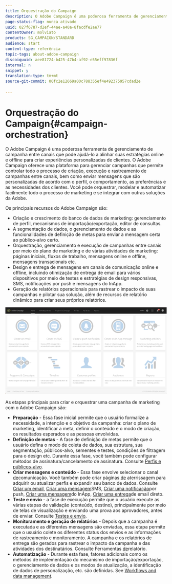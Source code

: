 ```yaml
---
title: Orquestração do Campaign
description: O Adobe Campaign é uma poderosa ferramenta de gerenciamento de campanha entre canais que pode ajudá-lo a alinhar suas estratégias online e offline para criar experiências personalizadas de clientes.
page-status-flag: nunca ativado
uuid: 027f6787-d2ef-44ae-a40a-8facdfe2ae77
contentOwner: molviato
products: SG_CAMPAIGN/STANDARD
audience: start
content-type: referência
topic-tags: about-adobe-campaign
discoiquuid: aee81724-b425-47b4-af92-e55eff97836f
internal: n
snippet: y
translation-type: tm+mt
source-git-commit: 00fc2e12669a00c788355ef4e492375957cdad2e

---
```



# Orquestração do Campaign{#campaign-orchestration}

O Adobe Campaign é uma poderosa ferramenta de gerenciamento de campanha entre canais que pode ajudá-lo a alinhar suas estratégias online e offline para criar experiências personalizadas de clientes. O Adobe Campaign oferece uma plataforma para gerenciar campanhas que permite controlar todo o processo de criação, execução e rastreamento de campanhas entre canais, bem como enviar mensagens que são personalizadas de acordo com o perfil, o comportamento, as preferências e as necessidades dos clientes. Você pode orquestrar, modelar e automatizar facilmente todo o processo de marketing e se integrar com outras soluções da Adobe.

Os principais recursos do Adobe Campaign são:

* Criação e crescimento do banco de dados de marketing: gerenciamento de perfil, mecanismos de importação/exportação, editor de consultas.
* A segmentação de dados, o gerenciamento de dados e as funcionalidades de definição de metas para enviar a mensagem certa ao público-alvo certo.
* Orquestração, gerenciamento e execução de campanhas entre canais por meio do plano de marketing e de várias atividades de marketing: páginas iniciais, fluxos de trabalho, mensagens online e offline, mensagens transacionais etc.
* Design e entrega de mensagens em canais de comunicação online e offline, incluindo otimização de entrega de email para vários dispositivos por meio de testes e estratégias de design responsivas, SMS, notificações por push e mensagens do InApp.
* Geração de relatórios operacionais para rastrear o impacto de suas campanhas e pilotar sua solução, além de recursos de relatório dinâmico para criar seus próprios relatórios.

![](assets/overview_home_page.png)

As etapas principais para criar e orquestrar uma campanha de marketing com o Adobe Campaign são:

* **Preparação** - Essa fase inicial permite que o usuário formalize a necessidade, a intenção e o objetivo da campanha: criar o plano de marketing, identificar a meta, definir o conteúdo e o modo de criação, os resultados esperados e as pessoas envolvidas.
* **Definição de metas** - A fase de definição de metas permite que o usuário defina o modo de coleta de dados, sua estrutura, sua segmentação, públicos-alvo, sementes e testes, condições de filtragem para o design etc. Durante essa fase, você também pode configurar métodos de assinatura/cancelamento de assinatura. Consulte [Perfis e públicos-alvo](../../audiences/using/about-profiles.md).
* **Criar mensagens e conteúdo** - Essa fase envolve selecionar o canal [de](../../channels/using/discovering-communication-channels.md)comunicação. Você também pode criar páginas [de](../../channels/using/about-landing-pages.md) aterrissagem para adquirir ou atualizar perfis e expandir seu banco de dados. Consulte [Criar um email](../../channels/using/creating-an-email.md), [Criar uma mensagem](../../channels/using/creating-an-sms-message.md)SMS, [Criar uma notificação](../../channels/using/preparing-and-sending-a-push-notification.md)por push, [Criar uma mensagem](../../channels/using/about-in-app-messaging.md)do InApp, [Criar uma entrega](../../channels/using/creating-the-direct-mail.md)de email direto.
* **Teste e envio** - a fase de execução permite que o usuário execute as várias etapas de validação (conteúdo, destino), principalmente por meio de telas de visualização e enviando uma prova aos aprovadores, antes de enviar. Consulte [Testes e envio](../../sending/using/about-sending-messages-with-campaign.md).
* **Monitoramento e geração de relatórios** - Depois que a campanha é executada e as diferentes mensagens são enviadas, essa etapa permite que o usuário colete os diferentes status dos envios e as informações de rastreamento e monitoramento. A campanha e os relatórios de entrega são gerados para rastrear o impacto da campanha e das atividades dos destinatários. Consulte Ferramentas [de](../../reporting/using/about-dynamic-reports.md)relatório.
* **Automatização** - Durante esta fase, fatores adicionais como os métodos de implementação do mecanismo de importação/exportação, o gerenciamento de dados e os modos de atualização, a identificação de dados de personalização, etc. são definidas. See [Workflows and data management](../../automating/using/workflow-data-and-processes.md).

